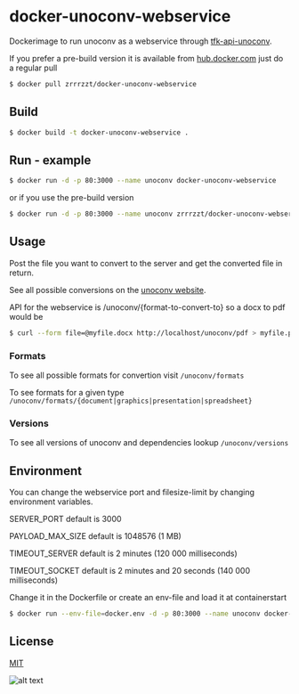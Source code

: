# docker-unoconv-webservice

Dockerimage to run unoconv as a webservice through [tfk-api-unoconv](https://github.com/zrrrzzt/tfk-api-unoconv).

If you prefer a pre-build version it is available from [hub.docker.com](https://hub.docker.com/r/zrrrzzt/docker-unoconv-webservice)
just do a regular pull

```bash
$ docker pull zrrrzzt/docker-unoconv-webservice
```

## Build

```bash
$ docker build -t docker-unoconv-webservice .
```

## Run - example
```bash
$ docker run -d -p 80:3000 --name unoconv docker-unoconv-webservice
```

or if you use the pre-build version

```bash
$ docker run -d -p 80:3000 --name unoconv zrrrzzt/docker-unoconv-webservice
```

## Usage

Post the file you want to convert to the server and get the converted file in return.

See all possible conversions on the [unoconv website](http://dag.wiee.rs/home-made/unoconv/).

API for the webservice is /unoconv/{format-to-convert-to} so a docx to pdf would be

```bash
$ curl --form file=@myfile.docx http://localhost/unoconv/pdf > myfile.pdf
```

### Formats

To see all possible formats for convertion visit ```/unoconv/formats```

To see formats for a given type ```/unoconv/formats/{document|graphics|presentation|spreadsheet}```

### Versions

To see all versions of unoconv and dependencies lookup ```/unoconv/versions```

## Environment

You can change the webservice port and filesize-limit by changing environment variables.

SERVER_PORT default is 3000

PAYLOAD_MAX_SIZE default is 1048576 (1 MB)

TIMEOUT_SERVER default is 2 minutes (120 000 milliseconds)

TIMEOUT_SOCKET default is 2 minutes and 20 seconds (140 000 milliseconds)

Change it in the Dockerfile or create an env-file and load it at containerstart

```bash
$ docker run --env-file=docker.env -d -p 80:3000 --name unoconv docker-unoconv-webservice
```

## License
[MIT](LICENSE)

![alt text](https://robots.kebabstudios.party/docker-unoconv-webservice.png "Robohash image of docker-unoconv-webservice")